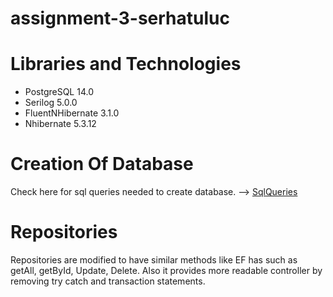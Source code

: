 # assignment-3-serhatuluc

Libraries and Technologies
===============================

* PostgreSQL 14.0
* Serilog 5.0.0
* FluentNHibernate 3.1.0
* Nhibernate 5.3.12


Creation Of Database
===============================
Check here for sql queries needed to create database. -->
[SqlQueries](https://github.com/195-Patika-Dev-Paycore-Net-Bootcamp/assignment-3-serhatuluc/blob/main/sqlqueries.md)

Repositories
===============================
Repositories are modified to have similar methods like EF has such as getAll, getById, Update, Delete. Also it provides more readable controller by removing try catch and transaction statements.
